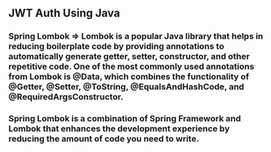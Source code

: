 ## JWT Auth Using Java
### Spring Lombok => Lombok is a popular Java library that helps in reducing boilerplate code by providing annotations to automatically generate getter, setter, constructor, and other repetitive code. One of the most commonly used annotations from Lombok is @Data, which combines the functionality of @Getter, @Setter, @ToString, @EqualsAndHashCode, and @RequiredArgsConstructor.
### Spring Lombok is a combination of Spring Framework and Lombok that enhances the development experience by reducing the amount of code you need to write.

